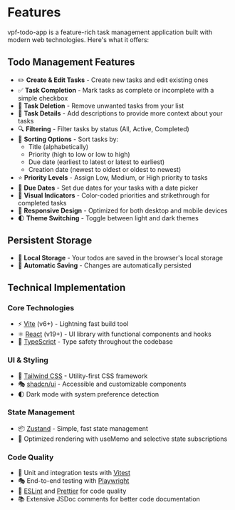 # Features

vpf-todo-app is a feature-rich task management application built with modern web technologies. Here's what it offers:

## Todo Management Features

- ✏️ **Create & Edit Tasks** - Create new tasks and edit existing ones
- ✅ **Task Completion** - Mark tasks as complete or incomplete with a simple checkbox
- 🚫 **Task Deletion** - Remove unwanted tasks from your list
- 📝 **Task Details** - Add descriptions to provide more context about your tasks
- 🔍 **Filtering** - Filter tasks by status (All, Active, Completed)
- 🔢 **Sorting Options** - Sort tasks by:
  - Title (alphabetically)
  - Priority (high to low or low to high)
  - Due date (earliest to latest or latest to earliest)
  - Creation date (newest to oldest or oldest to newest)
- ⭐ **Priority Levels** - Assign Low, Medium, or High priority to tasks
- 📅 **Due Dates** - Set due dates for your tasks with a date picker
- 🎯 **Visual Indicators** - Color-coded priorities and strikethrough for completed tasks
- 📱 **Responsive Design** - Optimized for both desktop and mobile devices
- 🌓 **Theme Switching** - Toggle between light and dark themes

## Persistent Storage

- 💾 **Local Storage** - Your todos are saved in the browser's local storage
- 🔄 **Automatic Saving** - Changes are automatically persisted

## Technical Implementation

### Core Technologies

- ⚡️ [Vite](https://vitejs.dev/) (v6+) - Lightning fast build tool
- ⚛️ [React](https://react.dev/) (v19+) - UI library with functional components and hooks
- 📝 [TypeScript](https://www.typescriptlang.org/) - Type safety throughout the codebase

### UI & Styling

- 🎨 [Tailwind CSS](https://tailwindcss.com/) - Utility-first CSS framework
- 🎭 [shadcn/ui](https://ui.shadcn.com/) - Accessible and customizable components
- 🌓 Dark mode with system preference detection

### State Management

- 📦 [Zustand](https://zustand-demo.pmnd.rs/) - Simple, fast state management
- 🔄 Optimized rendering with useMemo and selective state subscriptions

### Code Quality

- 🧪 Unit and integration tests with [Vitest](https://vitest.dev/)
- 🎭 End-to-end testing with [Playwright](https://playwright.dev/)
- 📝 [ESLint](https://eslint.org/) and [Prettier](https://prettier.io/) for code quality
- 📚 Extensive JSDoc comments for better code documentation

